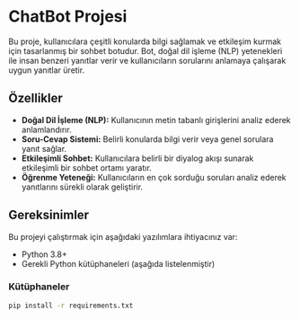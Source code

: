 # ChatBot Projesi

Bu proje, kullanıcılara çeşitli konularda bilgi sağlamak ve etkileşim kurmak için tasarlanmış bir sohbet botudur. Bot, doğal dil işleme (NLP) yetenekleri ile insan benzeri yanıtlar verir ve kullanıcıların sorularını anlamaya çalışarak uygun yanıtlar üretir.

## Özellikler

- **Doğal Dil İşleme (NLP):** Kullanıcının metin tabanlı girişlerini analiz ederek anlamlandırır.
- **Soru-Cevap Sistemi:** Belirli konularda bilgi verir veya genel sorulara yanıt sağlar.
- **Etkileşimli Sohbet:** Kullanıcılara belirli bir diyalog akışı sunarak etkileşimli bir sohbet ortamı yaratır.
- **Öğrenme Yeteneği:** Kullanıcıların en çok sorduğu soruları analiz ederek yanıtlarını sürekli olarak geliştirir.

## Gereksinimler

Bu projeyi çalıştırmak için aşağıdaki yazılımlara ihtiyacınız var:

- Python 3.8+
- Gerekli Python kütüphaneleri (aşağıda listelenmiştir)

### Kütüphaneler

```bash
pip install -r requirements.txt
